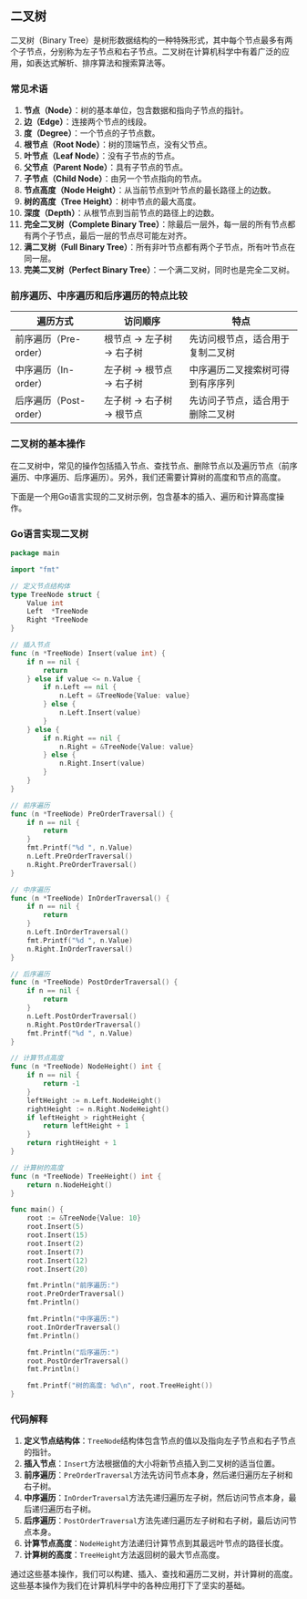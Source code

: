 ## 二叉树

二叉树（Binary Tree）是树形数据结构的一种特殊形式，其中每个节点最多有两个子节点，分别称为左子节点和右子节点。二叉树在计算机科学中有着广泛的应用，如表达式解析、排序算法和搜索算法等。

### 常见术语

1. **节点（Node）**：树的基本单位，包含数据和指向子节点的指针。
2. **边（Edge）**：连接两个节点的线段。
3. **度（Degree）**：一个节点的子节点数。
4. **根节点（Root Node）**：树的顶端节点，没有父节点。
5. **叶节点（Leaf Node）**：没有子节点的节点。
6. **父节点（Parent Node）**：具有子节点的节点。
7. **子节点（Child Node）**：由另一个节点指向的节点。
8. **节点高度（Node Height）**：从当前节点到叶节点的最长路径上的边数。
9. **树的高度（Tree Height）**：树中节点的最大高度。
10. **深度（Depth）**：从根节点到当前节点的路径上的边数。
11. **完全二叉树（Complete Binary Tree）**：除最后一层外，每一层的所有节点都有两个子节点，最后一层的节点尽可能左对齐。
12. **满二叉树（Full Binary Tree）**：所有非叶节点都有两个子节点，所有叶节点在同一层。
13. **完美二叉树（Perfect Binary Tree）**：一个满二叉树，同时也是完全二叉树。

### 前序遍历、中序遍历和后序遍历的特点比较

| 遍历方式 | 访问顺序 | 特点 |
|---------|---------|------|
| 前序遍历（Pre-order） | 根节点 -> 左子树 -> 右子树 | 先访问根节点，适合用于复制二叉树 |
| 中序遍历（In-order）  | 左子树 -> 根节点 -> 右子树 | 中序遍历二叉搜索树可得到有序序列 |
| 后序遍历（Post-order）| 左子树 -> 右子树 -> 根节点 | 先访问子节点，适合用于删除二叉树 |

### 二叉树的基本操作

在二叉树中，常见的操作包括插入节点、查找节点、删除节点以及遍历节点（前序遍历、中序遍历、后序遍历）。另外，我们还需要计算树的高度和节点的高度。

下面是一个用Go语言实现的二叉树示例，包含基本的插入、遍历和计算高度操作。

### Go语言实现二叉树

```go
package main

import "fmt"

// 定义节点结构体
type TreeNode struct {
    Value int
    Left  *TreeNode
    Right *TreeNode
}

// 插入节点
func (n *TreeNode) Insert(value int) {
    if n == nil {
        return
    } else if value <= n.Value {
        if n.Left == nil {
            n.Left = &TreeNode{Value: value}
        } else {
            n.Left.Insert(value)
        }
    } else {
        if n.Right == nil {
            n.Right = &TreeNode{Value: value}
        } else {
            n.Right.Insert(value)
        }
    }
}

// 前序遍历
func (n *TreeNode) PreOrderTraversal() {
    if n == nil {
        return
    }
    fmt.Printf("%d ", n.Value)
    n.Left.PreOrderTraversal()
    n.Right.PreOrderTraversal()
}

// 中序遍历
func (n *TreeNode) InOrderTraversal() {
    if n == nil {
        return
    }
    n.Left.InOrderTraversal()
    fmt.Printf("%d ", n.Value)
    n.Right.InOrderTraversal()
}

// 后序遍历
func (n *TreeNode) PostOrderTraversal() {
    if n == nil {
        return
    }
    n.Left.PostOrderTraversal()
    n.Right.PostOrderTraversal()
    fmt.Printf("%d ", n.Value)
}

// 计算节点高度
func (n *TreeNode) NodeHeight() int {
    if n == nil {
        return -1
    }
    leftHeight := n.Left.NodeHeight()
    rightHeight := n.Right.NodeHeight()
    if leftHeight > rightHeight {
        return leftHeight + 1
    }
    return rightHeight + 1
}

// 计算树的高度
func (n *TreeNode) TreeHeight() int {
    return n.NodeHeight()
}

func main() {
    root := &TreeNode{Value: 10}
    root.Insert(5)
    root.Insert(15)
    root.Insert(2)
    root.Insert(7)
    root.Insert(12)
    root.Insert(20)

    fmt.Println("前序遍历:")
    root.PreOrderTraversal()
    fmt.Println()

    fmt.Println("中序遍历:")
    root.InOrderTraversal()
    fmt.Println()

    fmt.Println("后序遍历:")
    root.PostOrderTraversal()
    fmt.Println()

    fmt.Printf("树的高度: %d\n", root.TreeHeight())
}
```

### 代码解释

1. **定义节点结构体**：`TreeNode`结构体包含节点的值以及指向左子节点和右子节点的指针。
2. **插入节点**：`Insert`方法根据值的大小将新节点插入到二叉树的适当位置。
3. **前序遍历**：`PreOrderTraversal`方法先访问节点本身，然后递归遍历左子树和右子树。
4. **中序遍历**：`InOrderTraversal`方法先递归遍历左子树，然后访问节点本身，最后递归遍历右子树。
5. **后序遍历**：`PostOrderTraversal`方法先递归遍历左子树和右子树，最后访问节点本身。
6. **计算节点高度**：`NodeHeight`方法递归计算节点到其最远叶节点的路径长度。
7. **计算树的高度**：`TreeHeight`方法返回树的最大节点高度。

通过这些基本操作，我们可以构建、插入、查找和遍历二叉树，并计算树的高度。这些基本操作为我们在计算机科学中的各种应用打下了坚实的基础。